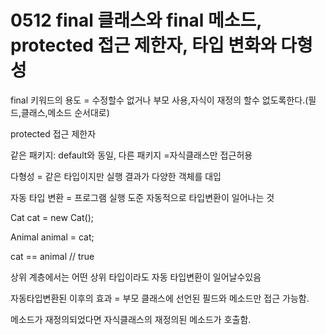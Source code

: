 # 0512 final 클래스와 final 메소드, protected 접근 제한자, 타입 변화와 다형성

final 키워드의 용도 = 수정할수 없거나 부모 사용,자식이 재정의 할수 없도록한다.(필드,클래스,메소드 순서대로)

protected 접근 제한자

같은 패키지: default와 동일, 다른 패키지 =자식클래스만 접근허용

다형성 = 같은 타입이지만 실행 결과가 다양한 객체를 대입

자동 타입 변환 = 프로그램 실행 도준 자동적으로 타입변환이 일어나는 것

Cat cat = new Cat();

Animal animal = cat;

cat == animal // true



상위 계층에서는 어떤 상위 타입이라도 자동 타입변환이 일어날수있음

자동타입변환된 이후의 효과 = 부모 클래스에 선언된 필드와 메소드만 접근 가능함. 

메소드가 재정의되었다면 자식클래스의 재정의된 메소드가 호출함.

